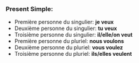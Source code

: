 ### Present Simple:
- Première personne du singulier: **je veux**
- Deuxième personne du singulier: **tu veux**
- Troisième personne du singulier: **il/elle/on veut**
- Première personne du pluriel: **nous voulons**
- Deuxième personne du pluriel: **vous voulez**	
- Troisième personne du pluriel: **ils/elles veulent**
